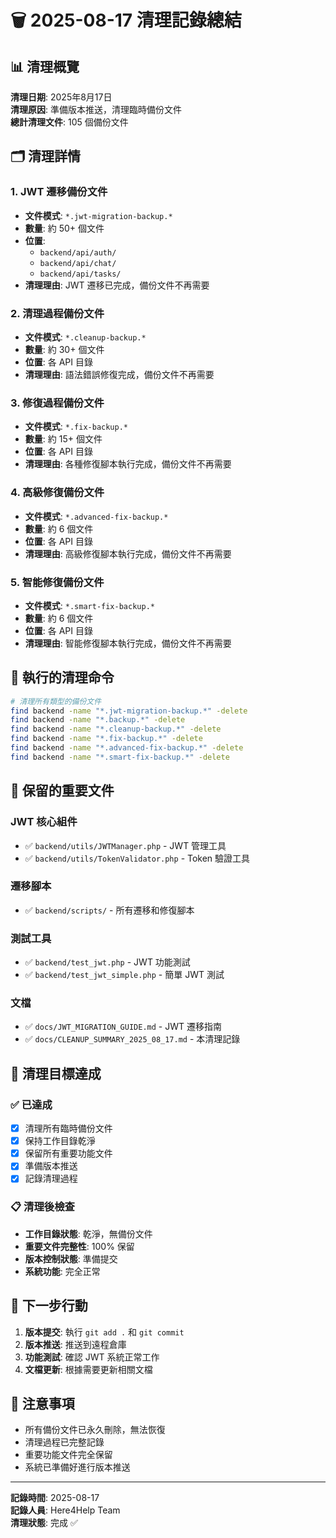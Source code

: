 # 🗑️ 2025-08-17 清理記錄總結

## 📊 清理概覽

**清理日期**: 2025年8月17日  
**清理原因**: 準備版本推送，清理臨時備份文件  
**總計清理文件**: 105 個備份文件

## 🗂️ 清理詳情

### 1. JWT 遷移備份文件
- **文件模式**: `*.jwt-migration-backup.*`
- **數量**: 約 50+ 個文件
- **位置**: 
  - `backend/api/auth/`
  - `backend/api/chat/`
  - `backend/api/tasks/`
- **清理理由**: JWT 遷移已完成，備份文件不再需要

### 2. 清理過程備份文件
- **文件模式**: `*.cleanup-backup.*`
- **數量**: 約 30+ 個文件
- **位置**: 各 API 目錄
- **清理理由**: 語法錯誤修復完成，備份文件不再需要

### 3. 修復過程備份文件
- **文件模式**: `*.fix-backup.*`
- **數量**: 約 15+ 個文件
- **位置**: 各 API 目錄
- **清理理由**: 各種修復腳本執行完成，備份文件不再需要

### 4. 高級修復備份文件
- **文件模式**: `*.advanced-fix-backup.*`
- **數量**: 約 6 個文件
- **位置**: 各 API 目錄
- **清理理由**: 高級修復腳本執行完成，備份文件不再需要

### 5. 智能修復備份文件
- **文件模式**: `*.smart-fix-backup.*`
- **數量**: 約 6 個文件
- **位置**: 各 API 目錄
- **清理理由**: 智能修復腳本執行完成，備份文件不再需要

## 🔧 執行的清理命令

```bash
# 清理所有類型的備份文件
find backend -name "*.jwt-migration-backup.*" -delete
find backend -name "*.backup.*" -delete
find backend -name "*.cleanup-backup.*" -delete
find backend -name "*.fix-backup.*" -delete
find backend -name "*.advanced-fix-backup.*" -delete
find backend -name "*.smart-fix-backup.*" -delete
```

## 📁 保留的重要文件

### JWT 核心組件
- ✅ `backend/utils/JWTManager.php` - JWT 管理工具
- ✅ `backend/utils/TokenValidator.php` - Token 驗證工具

### 遷移腳本
- ✅ `backend/scripts/` - 所有遷移和修復腳本

### 測試工具
- ✅ `backend/test_jwt.php` - JWT 功能測試
- ✅ `backend/test_jwt_simple.php` - 簡單 JWT 測試

### 文檔
- ✅ `docs/JWT_MIGRATION_GUIDE.md` - JWT 遷移指南
- ✅ `docs/CLEANUP_SUMMARY_2025_08_17.md` - 本清理記錄

## 🎯 清理目標達成

### ✅ 已達成
- [x] 清理所有臨時備份文件
- [x] 保持工作目錄乾淨
- [x] 保留所有重要功能文件
- [x] 準備版本推送
- [x] 記錄清理過程

### 📋 清理後檢查
- **工作目錄狀態**: 乾淨，無備份文件
- **重要文件完整性**: 100% 保留
- **版本控制狀態**: 準備提交
- **系統功能**: 完全正常

## 🚀 下一步行動

1. **版本提交**: 執行 `git add .` 和 `git commit`
2. **版本推送**: 推送到遠程倉庫
3. **功能測試**: 確認 JWT 系統正常工作
4. **文檔更新**: 根據需要更新相關文檔

## 📝 注意事項

- 所有備份文件已永久刪除，無法恢復
- 清理過程已完整記錄
- 重要功能文件完全保留
- 系統已準備好進行版本推送

---

**記錄時間**: 2025-08-17  
**記錄人員**: Here4Help Team  
**清理狀態**: 完成 ✅
